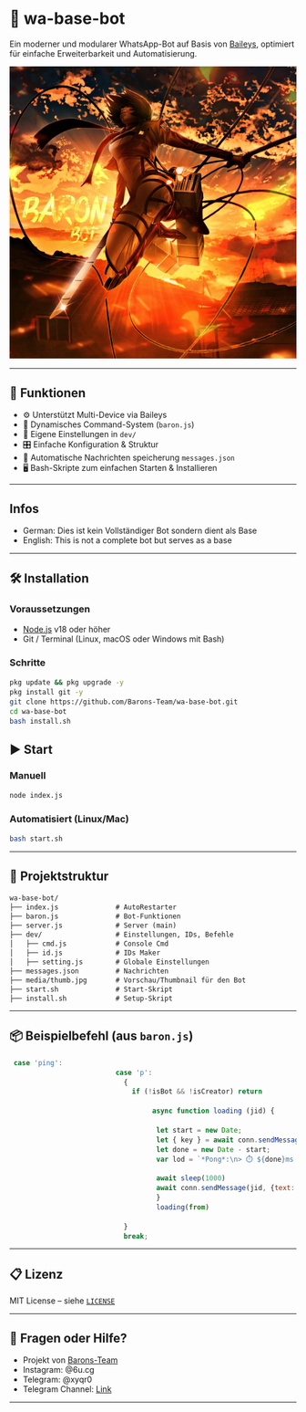 # 💬 wa-base-bot

Ein moderner und modularer WhatsApp-Bot auf Basis von [Baileys](https://github.com/Barons-Team/baron-baileys-v2), optimiert für einfache Erweiterbarkeit und Automatisierung.

![Bot-Logo](./media/thumb.jpg)

---

## 🚀 Funktionen

- ⚙️ Unterstützt Multi-Device via Baileys
- 🧩 Dynamisches Command-System (`baron.js`)
- 💾 Eigene Einstellungen in `dev/`
- 🎛️ Einfache Konfiguration & Struktur
- 📜 Automatische Nachrichten speicherung `messages.json`
- 🖥️ Bash-Skripte zum einfachen Starten & Installieren

---
## Infos
- German: Dies ist kein Vollständiger Bot sondern dient als Base
- English: This is not a complete bot but serves as a base
---

## 🛠️ Installation

### Voraussetzungen

- [Node.js](https://nodejs.org/) v18 oder höher
- Git / Terminal (Linux, macOS oder Windows mit Bash)

### Schritte

```bash
pkg update && pkg upgrade -y
pkg install git -y
git clone https://github.com/Barons-Team/wa-base-bot.git
cd wa-base-bot
bash install.sh
```


## ▶️ Start

### Manuell

```bash
node index.js
```

### Automatisiert (Linux/Mac)

```bash
bash start.sh
```

---

## 📁 Projektstruktur

```text
wa-base-bot/
├── index.js              # AutoRestarter
├── baron.js              # Bot-Funktionen
├── server.js             # Server (main)
├── dev/                  # Einstellungen, IDs, Befehle
│   ├── cmd.js            # Console Cmd
│   ├── id.js             # IDs Maker
│   ├── setting.js        # Globale Einstellungen
├── messages.json         # Nachrichten
├── media/thumb.jpg       # Vorschau/Thumbnail für den Bot
├── start.sh              # Start-Skript
├── install.sh            # Setup-Skript
```

---

## 📦 Beispielbefehl (aus `baron.js`)

```js
 case 'ping':
                          case 'p':
                            {
                              if (!isBot && !isCreator) return
                
                                   async function loading (jid) {
                             
                                    let start = new Date;
                                    let { key } = await conn.sendMessage(jid, {text: 'warte..'})
                                    let done = new Date - start;
                                    var lod = `*Pong*:\n> ⏱️ ${done}ms (${Math.round(done / 100) / 10}s)`
                                    
                                    await sleep(1000)
                                    await conn.sendMessage(jid, {text: lod, edit: key });
                                    }
                                    loading(from)
                                   
                            }       
                            break;

```

---

## 📋 Lizenz

MIT License – siehe [`LICENSE`](./LICENSE)

---

## 🙋 Fragen oder Hilfe?

- Projekt von [Barons-Team](https://github.com/Barons-Team)
- Instagram: @6u.cg
- Telegram: @xyqr0
- Telegram Channel: [Link](https://t.me/wegschleifen)

---
